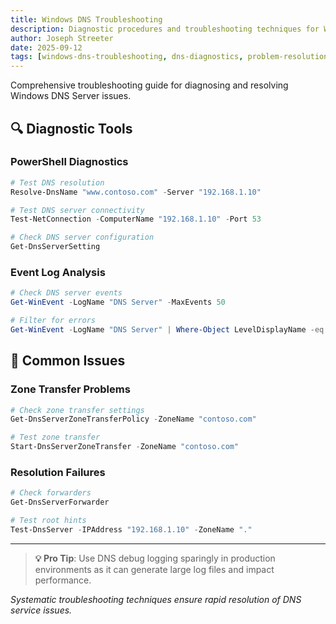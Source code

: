 ```yaml
---
title: Windows DNS Troubleshooting
description: Diagnostic procedures and troubleshooting techniques for Windows DNS Server issues
author: Joseph Streeter
date: 2025-09-12
tags: [windows-dns-troubleshooting, dns-diagnostics, problem-resolution, dns-debugging]
---
```


Comprehensive troubleshooting guide for diagnosing and resolving Windows DNS Server issues.

## 🔍 Diagnostic Tools

### PowerShell Diagnostics

```powershell
# Test DNS resolution
Resolve-DnsName "www.contoso.com" -Server "192.168.1.10"

# Test DNS server connectivity
Test-NetConnection -ComputerName "192.168.1.10" -Port 53

# Check DNS server configuration
Get-DnsServerSetting
```

### Event Log Analysis

```powershell
# Check DNS server events
Get-WinEvent -LogName "DNS Server" -MaxEvents 50

# Filter for errors
Get-WinEvent -LogName "DNS Server" | Where-Object LevelDisplayName -eq "Error"
```

## 🚨 Common Issues

### Zone Transfer Problems

```powershell
# Check zone transfer settings
Get-DnsServerZoneTransferPolicy -ZoneName "contoso.com"

# Test zone transfer
Start-DnsServerZoneTransfer -ZoneName "contoso.com"
```

### Resolution Failures

```powershell
# Check forwarders
Get-DnsServerForwarder

# Test root hints
Test-DnsServer -IPAddress "192.168.1.10" -ZoneName "."
```

---

> **💡 Pro Tip**: Use DNS debug logging sparingly in production environments as it can generate large log files and impact performance.

*Systematic troubleshooting techniques ensure rapid resolution of DNS service issues.*
